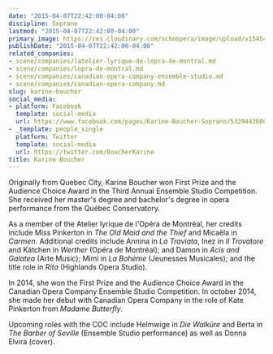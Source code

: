 ```yaml
---
date: "2015-04-07T22:42:00-04:00"
discipline: Soprano
lastmod: "2015-04-07T22:42:00-04:00"
primary_image: https://res.cloudinary.com/schmopera/image/upload/v1545409169/media/webhook-uploads/1428460815196/Boucher-Karine_1.jpg.jpg
publishDate: "2015-04-07T22:42:00-04:00"
related_companies:
- scene/companies/latelier-lyrique-de-lopra-de-montral.md
- scene/companies/lopra-de-montral.md
- scene/companies/canadian-opera-company-ensemble-studio.md
- scene/companies/canadian-opera-company.md
slug: karine-boucher
social_media:
- platform: Facebook
  template: social-media
  url: https://www.facebook.com/pages/Karine-Boucher-Soprano/532944260052742
- _template: people_single
  platform: Twitter
  template: social-media
  url: https://twitter.com/BoucherKarine
title: Karine Boucher
---
```


<p>
	Originally from Quebec City, Karine Boucher won First Prize and the Audience Choice Award in the Third Annual Ensemble Studio Competition. She received her master's degree and bachelor's degree in opera performance from the Québec Conservatory.
</p>
<p>
	As a member of the Atelier lyrique de l'Opéra de Montréal, her credits include Miss Pinkerton in <em>The Old Maid and the Thief</em> and Micaëla in <em>Carmen</em>. Additional credits include Annina in <em>La Traviata</em>, Inez in <em>Il Trovatore</em> and Kätchen in <em>Werther</em> (Opéra de Montréal); and Damon in <em>Acis and Galatea</em> (Arte Music); Mimì in <em>La Bohème</em> (Jeunesses Musicales); and the title role in <em>Rita</em> (Highlands Opera Studio).
</p>
<p>
	In 2014, she won the First Prize and the Audience Choice Award in the Canadian Opera Company Ensemble Studio Competition. In october 2014, she made her debut with Canadian Opera Company in the role of Kate Pinkerton from <em>Madame Butterfly</em>.
</p>
<p>
	Upcoming roles with the COC include Helmwige in <em>Die Walküre</em> and Berta in <em>The Barber of Seville</em> (Ensemble Studio performance) as well as Donna Elvira (cover).
</p>
